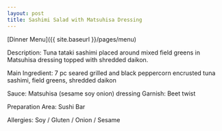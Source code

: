 ```yaml
---
layout: post
title: Sashimi Salad with Matsuhisa Dressing
---
```


[Dinner Menu]({{ site.baseurl }}/pages/menu)

Description: Tuna tataki sashimi placed around mixed field greens in Matsuhisa dressing topped with shredded daikon.
  
Main Ingredient: 7 pc seared grilled and black peppercorn encrusted tuna sashimi, field greens, shredded daikon

Sauce: Matsuhisa (sesame soy onion) dressing Garnish: Beet twist

Preparation Area: Sushi Bar

Allergies: Soy / Gluten / Onion / Sesame